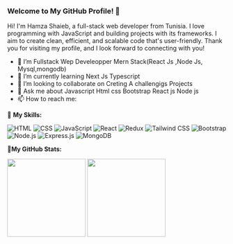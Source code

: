 ### Welcome to My GitHub Profile! 👋

Hi! I'm Hamza Shaieb, a full-stack web developer from Tunisia. I love programming with JavaScript and building projects with its frameworks. I aim to create clean, efficient, and scalable code that's user-friendly. Thank you for visiting my profile, and I look forward to connecting with you!



- 🔭 I’m Fullstack Wep Develeopper Mern Stack(React Js ,Node Js, Mysql,mongodb)
- 🌱 I’m currently learning Next Js Typescript
- 👯 I’m looking to collaborate on Creting A challengigs Projects
- 💬 Ask me about Javascript Html css Bootstrap React js Node js  
- 📫 How to reach me: 

💪 **My  Skills:**

![HTML](https://img.shields.io/badge/HTML5-E34F26?style=for-the-badge&logo=html5&logoColor=white)
![CSS](https://img.shields.io/badge/CSS3-1572B6?style=for-the-badge&logo=css3&logoColor=white)
![JavaScript](https://img.shields.io/badge/JavaScript-F7DF1E?style=for-the-badge&logo=javascript&logoColor=black)
![React](https://img.shields.io/badge/React-20232A?style=for-the-badge&logo=react&logoColor=61DAFB)
![Redux](https://img.shields.io/badge/Redux-593D88?style=for-the-badge&logo=redux&logoColor=white)
![Tailwind CSS](https://img.shields.io/badge/Tailwind_CSS-38B2AC?style=for-the-badge&logo=tailwind-css&logoColor=white)
![Bootstrap](https://img.shields.io/badge/Bootstrap-563D7C?style=for-the-badge&logo=bootstrap&logoColor=white)
![Node.js](https://img.shields.io/badge/Node.js-43853D?style=for-the-badge&logo=node.js&logoColor=white)
![Express.js](https://img.shields.io/badge/Express.js-404D59?style=for-the-badge)
![MongoDB](https://img.shields.io/badge/MongoDB-4EA94B?style=for-the-badge&logo=mongodb&logoColor=white)

🚀**My  GitHub Stats:**
<p>
  <img height="180em" src="https://github-readme-stats.vercel.app/api?username=HamzaShaieb&show_icons=true&hide_border=true&&count_private=true&include_all_commits=true&theme=blue-green" />
  <img height="180em" src="https://github-readme-stats.vercel.app/api/top-langs/?username=Blake-K-Yeboah&exclude_repo=KNN-Image-Classification&show_icons=true&hide_border=true&layout=compact&langs_count=8&theme=blue-green"/>
</p>
